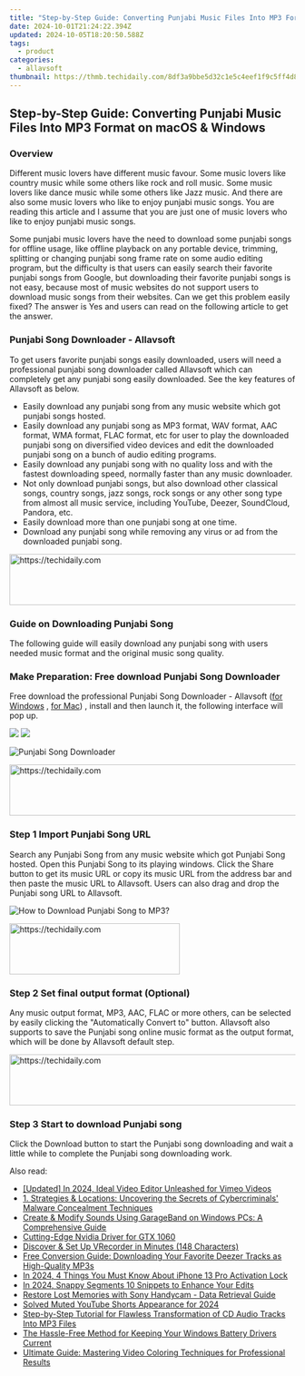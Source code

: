 ```yaml
---
title: "Step-by-Step Guide: Converting Punjabi Music Files Into MP3 Format on macOS & Windows"
date: 2024-10-01T21:24:22.394Z
updated: 2024-10-05T18:20:50.588Z
tags:
  - product
categories:
  - allavsoft
thumbnail: https://thmb.techidaily.com/8df3a9bbe5d32c1e5c4eef1f9c5ff4d8504e6e33195196712a21a9cd7ef927c8.jpg
---
```


## Step-by-Step Guide: Converting Punjabi Music Files Into MP3 Format on macOS & Windows

### Overview

Different music lovers have different music favour. Some music lovers like country music while some others like rock and roll music. Some music lovers like dance music while some others like Jazz music. And there are also some music lovers who like to enjoy punjabi music songs. You are reading this article and I assume that you are just one of music lovers who like to enjoy punjabi music songs.

Some punjabi music lovers have the need to download some punjabi songs for offline usage, like offline playback on any portable device, trimming, splitting or changing punjabi song frame rate on some audio editing program, but the difficulty is that users can easily search their favorite punjabi songs from Google, but downloading their favorite punjabi songs is not easy, because most of music websites do not support users to download music songs from their websites. Can we get this problem easily fixed? The answer is Yes and users can read on the following article to get the answer.

### Punjabi Song Downloader - Allavsoft

To get users favorite punjabi songs easily downloaded, users will need a professional punjabi song downloader called Allavsoft which can completely get any punjabi song easily downloaded. See the key features of Allavsoft as below.

* Easily download any punjabi song from any music website which got punjabi songs hosted.
* Easily download any punjabi song as MP3 format, WAV format, AAC format, WMA format, FLAC format, etc for user to play the downloaded punjabi song on diversified video devices and edit the downloaded punjabi song on a bunch of audio editing programs.
* Easily download any punjabi song with no quality loss and with the fastest downloading speed, normally faster than any music downloader.
* Not only download punjabi songs, but also download other classical songs, country songs, jazz songs, rock songs or any other song type from almost all music service, including YouTube, Deezer, SoundCloud, Pandora, etc.
* Easily download more than one punjabi song at one time.
* Download any punjabi song while removing any virus or ad from the downloaded punjabi song.

<!-- affiliate ads begin -->
<a href="https://appsumo.8odi.net/c/5597632/2144289/7443" target="_top" id="2144289">
  <img src="//a.impactradius-go.com/display-ad/7443-2144289" border="0" alt="https://techidaily.com" width="728" height="90"/>
</a>
<img height="0" width="0" src="https://appsumo.8odi.net/i/5597632/2144289/7443" style="position:absolute;visibility:hidden;" border="0" />
<!-- affiliate ads end -->

### Guide on Downloading Punjabi Song

The following guide will easily download any punjabi song with users needed music format and the original music song quality.

### Make Preparation: Free download Punjabi Song Downloader

Free download the professional Punjabi Song Downloader - Allavsoft ([for Windows](https://tools.techidaily.com/allavsoft/products/) , [for Mac](https://tools.techidaily.com/allavsoft/products/)) , install and then launch it, the following interface will pop up.

[![](https://www.allavsoft.com/how-to/../images/how-to/free-download-win.jpg)](https://tools.techidaily.com/allavsoft/products/) [![](https://www.allavsoft.com/how-to/../images/how-to/free-download-mac.jpg)](https://tools.techidaily.com/allavsoft/products/)

![Punjabi Song Downloader](https://www.allavsoft.com/how-to/../images/allavsoft/screen-shot-600.jpg)

<!-- affiliate ads begin -->
<a href="https://appsumo.8odi.net/c/5597632/2037334/7443" target="_top" id="2037334">
  <img src="//a.impactradius-go.com/display-ad/7443-2037334" border="0" alt="https://techidaily.com" width="728" height="90"/>
</a>
<img height="0" width="0" src="https://appsumo.8odi.net/i/5597632/2037334/7443" style="position:absolute;visibility:hidden;" border="0" />
<!-- affiliate ads end -->

### Step 1 Import Punjabi Song URL

Search any Punjabi Song from any music website which got Punjabi Song hosted. Open this Punjabi Song to its playing windows. Click the Share button to get its music URL or copy its music URL from the address bar and then paste the music URL to Allavsoft. Users can also drag and drop the Punjabi song URL to Allavsoft.

![How to Download Punjabi Song to MP3?](https://www.allavsoft.com/how-to/../images/how-to/download-rtmp-video/download-rtmp-video.jpg)

<!-- affiliate ads begin -->
<a href="https://aligracehair.sjv.io/c/5597632/2036496/19272" target="_top" id="2036496">
  <img src="//a.impactradius-go.com/display-ad/19272-2036496" border="0" alt="https://techidaily.com" width="300" height="90"/>
</a>
<img height="0" width="0" src="https://aligracehair.sjv.io/i/5597632/2036496/19272" style="position:absolute;visibility:hidden;" border="0" />
<!-- affiliate ads end -->

### Step 2 Set final output format (Optional)

Any music output format, MP3, AAC, FLAC or more others, can be selected by easily clicking the "Automatically Convert to" button. Allavsoft also supports to save the Punjabi song online music format as the output format, which will be done by Allavsoft default step.

<!-- affiliate ads begin -->
<a href="https://ephamedtechinc.pxf.io/c/5597632/2137202/26400" target="_top" id="2137202">
  <img src="//a.impactradius-go.com/display-ad/26400-2137202" border="0" alt="https://techidaily.com" width="728" height="90"/>
</a>
<img height="0" width="0" src="https://ephamedtechinc.pxf.io/i/5597632/2137202/26400" style="position:absolute;visibility:hidden;" border="0" />
<!-- affiliate ads end -->

### Step 3 Start to download Punjabi song

Click the Download button to start the Punjabi song downloading and wait a little while to complete the Punjabi song downloading work.

<ins class="adsbygoogle"
     style="display:block"
     data-ad-format="autorelaxed"
     data-ad-client="ca-pub-7571918770474297"
     data-ad-slot="1223367746"></ins>

<ins class="adsbygoogle"
     style="display:block"
     data-ad-client="ca-pub-7571918770474297"
     data-ad-slot="8358498916"
     data-ad-format="auto"
     data-full-width-responsive="true"></ins>

<span class="atpl-alsoreadstyle">Also read:</span>
<div><ul>
<li><a href="https://vimeo-videos.techidaily.com/updated-in-2024-ideal-video-editor-unleashed-for-vimeo-videos/"><u>[Updated] In 2024, Ideal Video Editor Unleashed for Vimeo Videos</u></a></li>
<li><a href="https://discover-cheats.techidaily.com/1-strategies-and-locations-uncovering-the-secrets-of-cybercriminals-malware-concealment-techniques/"><u>1. Strategies & Locations: Uncovering the Secrets of Cybercriminals' Malware Concealment Techniques</u></a></li>
<li><a href="https://discover-cheats.techidaily.com/create-and-modify-sounds-using-garageband-on-windows-pcs-a-comprehensive-guide/"><u>Create & Modify Sounds Using GarageBand on Windows PCs: A Comprehensive Guide</u></a></li>
<li><a href="https://graphic-issues.techidaily.com/cutting-edge-nvidia-driver-for-gtx-1060/"><u>Cutting-Edge Nvidia Driver for GTX 1060</u></a></li>
<li><a href="https://remote-screen-capture.techidaily.com/discover-and-set-up-vrecorder-in-minutes-148-characters/"><u>Discover & Set Up VRecorder in Minutes (148 Characters)</u></a></li>
<li><a href="https://discover-cheats.techidaily.com/free-conversion-guide-downloading-your-favorite-deezer-tracks-as-high-quality-mp3s/"><u>Free Conversion Guide: Downloading Your Favorite Deezer Tracks as High-Quality MP3s</u></a></li>
<li><a href="https://activate-lock.techidaily.com/in-2024-4-things-you-must-know-about-iphone-13-pro-activation-lock-by-drfone-ios/"><u>In 2024, 4 Things You Must Know About iPhone 13 Pro Activation Lock</u></a></li>
<li><a href="https://extra-skills.techidaily.com/in-2024-snappy-segments-10-snippets-to-enhance-your-edits/"><u>In 2024, Snappy Segments 10 Snippets to Enhance Your Edits</u></a></li>
<li><a href="https://discover-cheats.techidaily.com/restore-lost-memories-with-sony-handycam-data-retrieval-guide/"><u>Restore Lost Memories with Sony Handycam - Data Retrieval Guide</u></a></li>
<li><a href="https://facebook-video-footage.techidaily.com/solved-muted-youtube-shorts-appearance-for-2024/"><u>Solved Muted YouTube Shorts Appearance for 2024</u></a></li>
<li><a href="https://discover-cheats.techidaily.com/step-by-step-tutorial-for-flawless-transformation-of-cd-audio-tracks-into-mp3-files/"><u>Step-by-Step Tutorial for Flawless Transformation of CD Audio Tracks Into MP3 Files</u></a></li>
<li><a href="https://hardware-updates.techidaily.com/the-hassle-free-method-for-keeping-your-windows-battery-drivers-current/"><u>The Hassle-Free Method for Keeping Your Windows Battery Drivers Current</u></a></li>
<li><a href="https://discover-cheats.techidaily.com/ultimate-guide-mastering-video-coloring-techniques-for-professional-results/"><u>Ultimate Guide: Mastering Video Coloring Techniques for Professional Results</u></a></li>
</ul></div>

